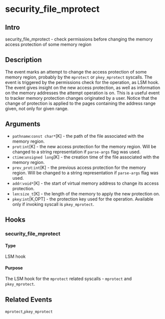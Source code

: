 # security_file_mprotect

## Intro
security_file_mprotect - check permissions before changing the memory access protection of some memory region

## Description
The event marks an attempt to change the access protection of some memory region, probably by the `mprotect` or
`pkey_mprotect` syscalls.
The event is triggered by the permissions check for the operation, as LSM hook.
The event gives insight on the new access protection, as well as information on the memory addresses the attempt
operation is on.
This is a useful event to tracker memory protection changes originated by a user.
Notice that the change of protection is applied to the pages containing the address range given, not only for given
range.

## Arguments
* `pathname`:`const char*`[K] - the path of the file associated with the memory region.
* `prot`:`int`[K] - the new access protection for the memory region. Will be changed to a string representation if `parse-args` flag was used.
* `ctime`:`unsigned long`[K] - the creation time of the file associated with the memory region.
* `prev_prot`:`int`[K] - the previous access protection for the memory region. Will be changed to a string representation if `parse-args` flag was used.
* `addr`:`void*`[K] - the start of virtual memory address to change its access protection.
* `len`:`size_t`[K] - the length of the memory to apply the new protection on.
* `pkey`:`int`[K,OPT] - the protection key used for the operation. Available only if invoking syscall is `pkey_mprotect`.

## Hooks
### security_file_mprotect
#### Type
LSM hook
#### Purpose
The LSM hook for the `mprotect` related syscalls - `mprotect` and `pkey_mprotect`.

## Related Events
`mprotect`,`pkey_mprotect`